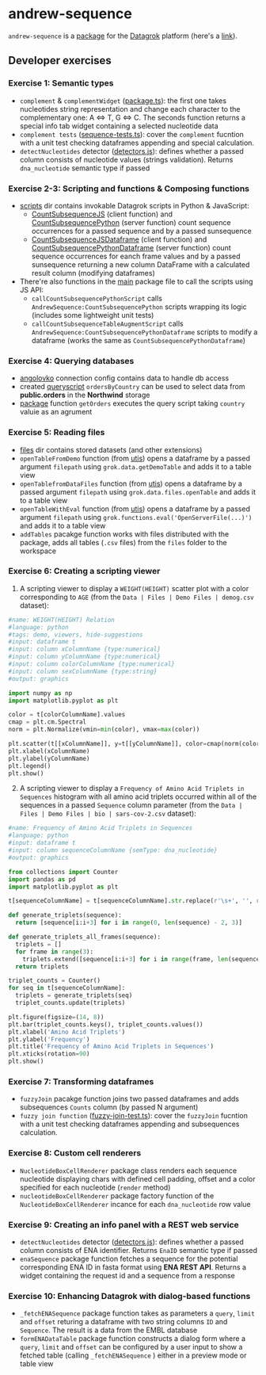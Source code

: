 # andrew-sequence

`andrew-sequence` is a [package](https://datagrok.ai/help/develop/develop#packages) for the [Datagrok](https://datagrok.ai) platform (here's a [link](https://dev.datagrok.ai/browse/andrewsequence)).

## Developer exercises

### Exercise 1: Semantic types

+ `complement` & `complementWidget` ([package.ts](./src/package.ts)): the first one takes nucleotides string representation and change each character to the complementary one: A <=> T, G <=> C. The seconds function returns a special info tab widget containing a selected nucleotide data
+ `complement tests` ([sequence-tests.ts](./src/tests/sequence-tests.ts)): cover the `complement` fucntion with a unit test checking dataframes appending and special calculation.
+ `detectNucleotides` detector ([detectors.js](./detectors.js)): defines whether a passed column consists of nucleotide values (strings validation). Returns `dna_nucleotide` semantic type if passed

### Exercise 2-3: Scripting and functions & Composing functions

+ [scripts](./scripts/) dir contains invokable Datagrok scripts in Python & JavaScript:
  + [CountSubsequenceJS](./scripts/CountSubsequenceJS.js) (client function) and [CountSubsequencePython](./scripts/CountSubsequencePython.py) (server function) count sequence occurrences for a passed sequence and by a passed sunsequence
  + [CountSubsequenceJSDataframe](./scripts/CountSubsequenceJSDataframe.js) (client function) and [CountSubsequencePythonDataframe](./scripts/CountSubsequencePythonDataframe.py) (server function) count sequence occurrences for eanch frame values and by a passed sunsequence returning a new column DataFrame with a calculated result column (modifying dataframes)
+ There're also functions in the [main](./src/package.ts) package file to call the scripts using JS API:
  + `callCountSubsequencePythonScript` calls `AndrewSequence:CountSubsequencePython` scripts wrapping its logic (includes some lightweight unit tests)
  + `callCountSubsequenceTableAugmentScript` calls `AndrewSequence:CountSubsequencePythonDataframe` scripts to modify a dataframe (works the same as `CountSubsequencePythonDataframe`)

### Exercise 4: Querying databases

+ [angolovko](./connections/agolovko.json) connection config contains data to handle db access
+ created [queryscript](./queries/queries.sql) `ordersByCountry` can be used to select data from **public.orders** in the **Northwind** storage
+ [package](./src/package.ts) function `getOrders` executes the query script taking `country` valuie as an agrument

### Exercise 5: Reading files

+ [files](./files/) dir contains stored datasets (and other extensions)
+ `openTableFromDemo` function (from [utis](./src/file-units.ts)) opens a dataframe by a passed argument `filepath` using `grok.data.getDemoTable` and adds it to a table view
+ `openTablefromDataFiles` function (from [utis](./src/file-units.ts)) opens a dataframe by a passed argument `filepath` using `grok.data.files.openTable` and adds it to a table view
+ `openTableWithEval` function (from [utis](./src/file-units.ts)) opens a dataframe by a passed argument `filepath` using `grok.functions.eval('OpenServerFile(...)')` and adds it to a table view
+ `addTables` pacakge function works with files distributed with the package, adds all tables (`.csv` files) from the `files` folder to the workspace

### Exercise 6: Creating a scripting viewer

1. A scripting viewer to display a `WEIGHT(HEIGHT)` scatter plot with a color corresponding to `AGE` (from the `Data | Files | Demo Files | demog.csv` dataset):

```python
#name: WEIGHT(HEIGHT) Relation
#language: python
#tags: demo, viewers, hide-suggestions
#input: dataframe t
#input: column xColumnName {type:numerical}
#input: column yColumnName {type:numerical}
#input: column colorColumnName {type:numerical}
#input: column sexColumnName {type:string}
#output: graphics

import numpy as np
import matplotlib.pyplot as plt

color = t[colorColumnName].values
cmap = plt.cm.Spectral
norm = plt.Normalize(vmin=min(color), vmax=max(color))

plt.scatter(t[[xColumnName]], y=t[[yColumnName]], color=cmap(norm(color)), alpha=0.5)
plt.xlabel(xColumnName)
plt.ylabel(yColumnName)
plt.legend()
plt.show()
```

2. A scripting viewer to display a `Frequency of Amino Acid Triplets in Sequences` histogram with all amino acid triplets occurred within all of the sequences in a passed `Sequence` column parameter (from the `Data | Files | Demo Files | bio | sars-cov-2.csv` dataset):

```python
#name: Frequency of Amino Acid Triplets in Sequences
#language: python
#input: dataframe t
#input: column sequenceColumnName {semType: dna_nucleotide}
#output: graphics

from collections import Counter
import pandas as pd
import matplotlib.pyplot as plt

t[sequenceColumnName] = t[sequenceColumnName].str.replace(r'\s+', '', regex=True)

def generate_triplets(sequence):
  return [sequence[i:i+3] for i in range(0, len(sequence) - 2, 3)]

def generate_triplets_all_frames(sequence):
  triplets = []
  for frame in range(3):
    triplets.extend([sequence[i:i+3] for i in range(frame, len(sequence) - 2, 3)])
  return triplets

triplet_counts = Counter()
for seq in t[sequenceColumnName]:
  triplets = generate_triplets(seq)
  triplet_counts.update(triplets)

plt.figure(figsize=(14, 8))
plt.bar(triplet_counts.keys(), triplet_counts.values())
plt.xlabel('Amino Acid Triplets')
plt.ylabel('Frequency')
plt.title('Frequency of Amino Acid Triplets in Sequences')
plt.xticks(rotation=90)
plt.show()
```

### Exercise 7: Transforming dataframes

+ `fuzzyJoin` pacakge function joins two passed dataframes and adds subsequences `Counts` column (by passed N argument)
+ `fuzzy join function` ([fuzzy-join-test.ts](./src/tests/fuzzy-join-test.ts)): cover the `fuzzyJoin` fucntion with a unit test checking dataframes appending and subsequences calculation.

### Exercise 8: Custom cell renderers

+ `NucleotideBoxCellRenderer` package class renders each sequence nucleotide displaying chars with defined cell padding, offset and a color specified for each nucleotide (`render` method)
+ `nucleotideBoxCellRenderer` package factory function of the `NucleotideBoxCellRenderer` incance for each `dna_nucleotide` row value

### Exercise 9: Creating an info panel with a REST web service

+ `detectNucleotides` detector ([detectors.js](./detectors.js)): defines whether a passed column consists of ENA identifier. Returns `EnaID` semantic type if passed
+ `enaSequence` package function fetches a sequence for the potential corresponding ENA ID in fasta format using **ENA REST API**. Returns a widget containing the request id and a  sequence from a response

### Exercise 10: Enhancing Datagrok with dialog-based functions

+ `_fetchENASequence` package function takes as parameters a `query`, `limit` and `offset` returing a dataframe with two string columns `ID` and `Sequence`. The result is a data from the EMBL database
+ `formENADataTable` package function constructs a dialog form where a `query`, `limit` and `offset` can be configured by a user input to show a fetched table (calling `_fetchENASequence` ) either in a preview mode or table view
